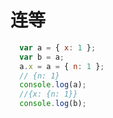 # 连等

```javascript
  var a = { x: 1 };
  var b = a;
  a.x = a = { n: 1 };
  // {n: 1}
  console.log(a);
  //{x: {n: 1}}
  console.log(b);
```